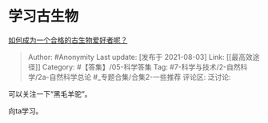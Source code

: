 # 学习古生物
[如何成为一个合格的古生物爱好者呢？](https://www.zhihu.com/question/474358997/answer/2035846490)

> Author: #Anonymity
> Last update: [发布于 2021-08-03]
> Link: [[最高效途径]]
> Category: #【答集】/05-科学答集
> Tag: #7-科学与技术/2-自然科学/2a-自然科学总论 #_专题合集/合集2-一些推荐 
> 评论区:
> 泛讨论:

可以关注一下“黑毛羊驼”。

向ta学习。
